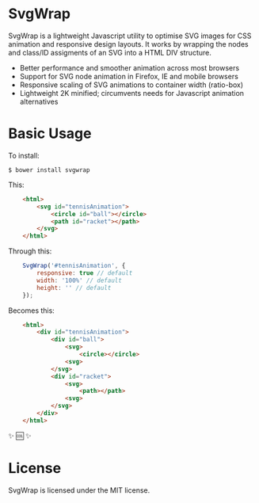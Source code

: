 # SvgWrap #

SvgWrap is a lightweight Javascript utility to optimise SVG images for CSS animation and responsive design layouts. It works by wrapping the nodes and class/ID assigments of an SVG into a HTML DIV structure.

* Better performance and smoother animation across most browsers
* Support for SVG node animation in Firefox, IE and mobile browsers
* Responsive scaling of SVG animations to container width (ratio-box)
* Lightweight 2K minified; circumvents needs for Javascript animation alternatives

# Basic Usage #

To install:

```
$ bower install svgwrap

```

This:

```html
	<html>
		<svg id="tennisAnimation">
			<circle id="ball"></circle>
			<path id="racket"></path>
		</svg>
	</html>
```

Through this:


```javascript
	SvgWrap('#tennisAnimation', {
		responsive: true // default
		width: '100%' // default 
		height: '' // default 
	});
```

Becomes this:

```html
	<html>
		<div id="tennisAnimation">
			<div id="ball">
				<svg>
					<circle></circle>
				<svg>
			</svg>
			<div id="racket">
				<svg>
					<path></path>
				<svg>
			</svg>
		</div>
	</html>
```

:sparkles: :cool: :sparkles:

# License #

SvgWrap is licensed under the MIT license.

